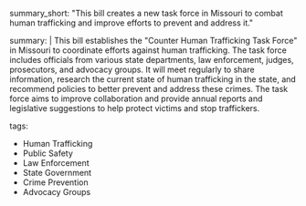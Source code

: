 summary_short: "This bill creates a new task force in Missouri to combat human trafficking and improve efforts to prevent and address it."

summary: |
  This bill establishes the "Counter Human Trafficking Task Force" in Missouri to coordinate efforts against human trafficking. The task force includes officials from various state departments, law enforcement, judges, prosecutors, and advocacy groups. It will meet regularly to share information, research the current state of human trafficking in the state, and recommend policies to better prevent and address these crimes. The task force aims to improve collaboration and provide annual reports and legislative suggestions to help protect victims and stop traffickers.

tags:
  - Human Trafficking
  - Public Safety
  - Law Enforcement
  - State Government
  - Crime Prevention
  - Advocacy Groups
